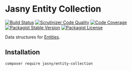 Jasny Entity Collection
========

[![Build Status](https://travis-ci.org/jasny/entity-collection.svg?branch=master)](https://travis-ci.org/jasny/entity-collection)
[![Scrutinizer Code Quality](https://scrutinizer-ci.com/g/jasny/entity-collection/badges/quality-score.png?b=master)](https://scrutinizer-ci.com/g/jasny/entity-collection/?branch=master)
[![Code Coverage](https://scrutinizer-ci.com/g/jasny/entity-collection/badges/coverage.png?b=master)](https://scrutinizer-ci.com/g/jasny/entity-collection/?branch=master)
[![Packagist Stable Version](https://img.shields.io/packagist/v/jasny/entity-collection.svg)](https://packagist.org/packages/jasny/entity-collection)
[![Packagist License](https://img.shields.io/packagist/l/jasny/entity-collection.svg)](https://packagist.org/packages/jasny/entity-collection)

Data structures for [Entities](https://github.com/jasny/entity).

Installation
---

    composer require jasny/entity-collection

